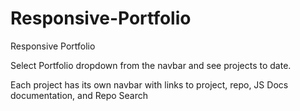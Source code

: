 # Responsive-Portfolio
Responsive Portfolio

Select Portfolio dropdown from the navbar and see projects to date.

Each project has its own navbar with links to project, repo, JS Docs documentation, and Repo Search

